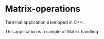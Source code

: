 Matrix-operations
=================

Terminal application developed in C++.

This application is a sample of Matrix handling.
